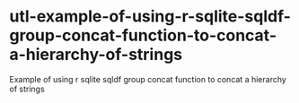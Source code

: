 # utl-example-of-using-r-sqlite-sqldf-group-concat-function-to-concat-a-hierarchy-of-strings
Example of using r sqlite sqldf group concat function to concat a hierarchy of strings
